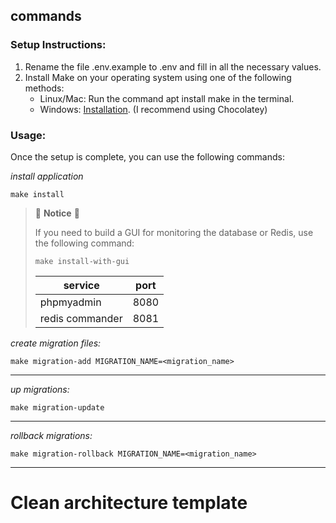 ## commands

### Setup Instructions:

1. Rename the file .env.example to .env and fill in all the necessary values.
2. Install Make on your operating system using one of the following methods:
    - Linux/Mac: Run the command apt install make in the terminal.
    - Windows: [Installation](https://stackoverflow.com/a/32127632/4418533). (I recommend using Chocolatey)

### Usage:

Once the setup is complete, you can use the following commands:

*install application*

```shell
make install
```

> 🔰 **Notice** 🔰
> 
> If you need to build a GUI for monitoring the database or Redis, use the following command:
> 
> ```shell
> make install-with-gui
> ```
> 
> | service         | port |
> | --------------- | ---- |
> | phpmyadmin      | 8080 |
> | redis commander | 8081|

*create migration files:*

```shell
make migration-add MIGRATION_NAME=<migration_name>
```

---

*up migrations:*

```shell
make migration-update
```

---

*rollback migrations:*

```shell
make migration-rollback MIGRATION_NAME=<migration_name>
```

---



# Clean architecture template
